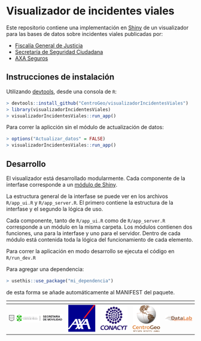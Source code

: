 # Visualizador de incidentes viales

Este repositorio contiene una implementación en [Shiny](https://shiny.rstudio.com/) de un visualizador para las bases de datos sobre incidentes viales publicadas por:

* [Fiscalía General de Justicia](https://datos.cdmx.gob.mx/explore/dataset/carpetas-de-investigacion-pgj-de-la-ciudad-de-mexico/information/?disjunctive.ao_hechos&disjunctive.delito)
* [Secretaría de Seguridad Ciudadana](https://datos.cdmx.gob.mx/explore/dataset/hechos-de-transito-reportados-por-ssc-base-comparativa/information/)
* [AXA Seguros](https://i2ds.org/datos-abiertos/)

## Instrucciones de instalación

Utilizando [devtools](https://cran.r-project.org/web/packages/devtools/index.html), desde una consola de `R`:

````R
> devtools::install_github("CentroGeo/visualizadorIncidentesViales")
> library(visualizadorIncidentesViales)
> visualizadorIncidentesViales::run_app()
````
Para correr la aplicción sin el módulo de actualización de datos:

````R
> options("Actualizar_datos" = FALSE)
> visualizadorIncidentesViales::run_app()
````


## Desarrollo

El visualizador está desarrollado modularmente. Cada componente de la interfase corresponde a un [módulo de Shiny](https://shiny.rstudio.com/articles/modules.html).

La estructura general de la interfase se puede ver en los archivos `R/app_ui.R` y `R/app_server.R`. El primero contiene la estructura de la interfase y el segundo la lógica de uso.

Cada componente, tanto de `R/app_ui.R` como de `R/app_server.R` corresponde a un módulo en la misma carpeta. Los módulos contienen dos funciones, una para la interfase y uno para el servidor. Dentro de cada módulo está contenida toda la lógica del funcionamiento de cada elemento.

Para correr la aplicación en modo desarrollo se ejecuta el código en `R/run_dev.R`

Para agregar una dependencia:
````R
> usethis::use_package("mi_dependencia")
````
de esta forma se añade automáticamente al MANIFEST del paquete.




|<!-- -->|<!-- -->| | | |
|:--------------:|:--------------:|:--------------:|:--------------:|:--------------:|
| <img src="inst/app/www/logo_semovi.png" width="200">    | <img src="inst/app/www/axa.png" width="100">    | <img src="inst/app/www/conacyt.png" width="100"> | <img src="inst/app/www/centrogeo.png" width="100"> | <img src="inst/app/www/datalab.png" width="100">| |
